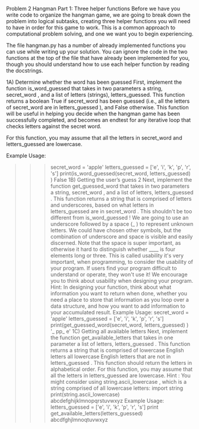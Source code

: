 Problem 2
Hangman Part 1: Three helper functions
Before we have you write code to organize the hangman game, we are going to break
down the problem into logical subtasks, creating three helper functions you will need to have in order for this game to work. This is a common approach to computational problem solving, and one we want you to begin experiencing.

The file hangman.py has a number of already implemented functions you can use
while writing up your solution. You can ignore the code in the two functions at the top of the file that have already been implemented for you, though you should understand how to use each helper function by reading the docstrings.

1A) Determine whether the word has been guessed
First, implement the function is_word_guessed that takes in two parameters a
string, secret_word , and a list of letters (strings), letters_guessed. This function returns a boolean True if secret_word has been guessed (i.e., all the letters of secret_word are in letters_guessed ), and False otherwise. This function will be useful in helping you decide when the hangman game has been successfully completed, and becomes an endtest for any iterative loop that checks letters against the secret word.

For this function, you may assume that all the letters in secret_word and
letters_guessed are lowercase.

Example Usage:
>>> secret_word = 'apple'
>>> letters_guessed = ['e', 'i', 'k', 'p', 'r', 's']
>>> print(is_word_guessed(secret_word, letters_guessed) )
False
1B) Getting the user’s guess
2
Next, implement the function get_guessed_word that takes in two parameters a
string, secret_word , and a list of letters, letters_guessed . This function returns a
string that is comprised of letters and underscores, based on what letters in
letters_guessed are in secret_word . This shouldn't be too different from
is_word_guessed !
We are going to use an underscore followed by a space (_ ) to represent unknown
letters. We could have chosen other symbols, but the combination of underscore and
space is visible and easily discerned. Note that the space is super important, as
otherwise it hard to distinguish whether ____ is four elements long or three. This is
called usability it's
very important, when programming, to consider the usability of
your program. If users find your program difficult to understand or operate, they
won't use it! We encourage you to think about usability when designing your program.
Hint: In designing your function, think about what information you want to return
when done, whether you need a place to store that information as you loop over a
data structure, and how you want to add information to your accumulated result.
Example Usage:
>>> secret_word = 'apple'
>>> letters_guessed = ['e', 'i', 'k', 'p', 'r', 's']
>>> print(get_guessed_word(secret_word, letters_guessed) )
'_ pp_ e'
1C) Getting all available letters
Next, implement the function get_available_letters that takes in one parameter a
list of letters, letters_guessed . This function returns a string that is comprised of
lowercase English letters all
lowercase English letters that are not in
letters_guessed .
This function should return the letters in alphabetical order. For this function, you may
assume that all the letters in letters_guessed are lowercase.
Hint : You might consider using string.ascii_lowercase , which is a string comprised
of all lowercase letters:
>>> import string
>>> print(string.ascii_lowercase)
abcdefghijklmnopqrstuvwxyz
Example Usage:
>>> letters_guessed = ['e', 'i', 'k', 'p', 'r', 's']
>>> print get_available_letters(letters_guessed)
abcdfghjlmnoqtuvwxyz
